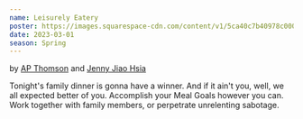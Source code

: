```yaml
---
name: Leisurely Eatery
poster: https://images.squarespace-cdn.com/content/v1/5ca40c7b40978c0001458f5d/7d44d52d-8c0c-4145-9286-913b3dbcd2ac/leisurely-eatery.gif?format=2500w
date: 2023-03-01
season: Spring
---
```


by [AP Thomson](https://twitter.com/bad_tetris) and [Jenny Jiao Hsia](https://twitter.com/q_dork)

Tonight's family dinner is gonna have a winner. And if it ain't you, well, we all expected better of you. Accomplish your Meal Goals however you can. Work together with family members, or perpetrate unrelenting sabotage.